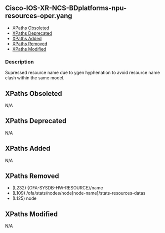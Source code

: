 ## Cisco-IOS-XR-NCS-BDplatforms-npu-resources-oper.yang

- [XPaths Obsoleted](#xpaths-obsoleted)
- [XPaths Deprecated](#xpaths-deprecated)
- [XPaths Added](#xpaths-added)
- [XPaths Removed](#xpaths-removed)
- [XPaths Modified](#xpaths-modified)

### Description

Supressed resource name due to ygen hyphenation to avoid resource name clash within the same model.

## XPaths Obsoleted

N/A

## XPaths Deprecated

N/A

## XPaths Added

N/A

## XPaths Removed

- (L232)	{OFA-SYSDB-HW-RESOURCE}/name
- (L109)	/ofa/stats/nodes/node[node-name]/stats-resources-datas
- (L125)	node

## XPaths Modified

N/A

